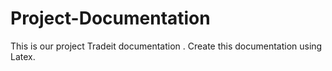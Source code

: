 # Project-Documentation
This is our project Tradeit  documentation . Create this documentation using Latex.

